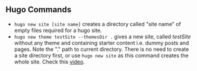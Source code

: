 ## Hugo Commands
- ```hugo new site [site name]``` creates a directory called "site name" of empty files required for a hugo site.
- ```hugo new theme testSite --themesDir .``` gives a new site, called *testSite* without any theme and containing starter content i.e. dummy posts and pages. Note the "." path to current directory. There is no need to create a site directory first, or use ```hugo new site``` as this command creates the whole site. Check this [video](https://www.youtube.com/watch?v=ZmMGNsUZ3IM&t=202s).
